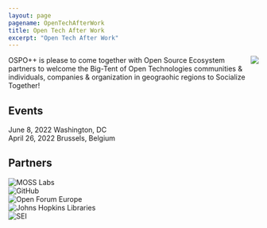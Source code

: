 ```yaml
---
layout: page
pagename: OpenTechAfterWork
title: Open Tech After Work
excerpt: "Open Tech After Work"
---
```


<a href="https://www.eventbrite.com/e/us-ospo-us-policy-objectives-digital-infrastructure-tickets-318956335987"><img src="{{ ASSET_PATH }}/assets/images/OTAW.png" style="float:right;max-width:400px;" /></a>

OSPO++ is please to come together with Open Source Ecosystem partners to welcome the Big-Tent of Open Technologies communities & individuals, companies & organization in geograohic regions to Socialize Together!

## Events

June 8, 2022     Washington, DC<br>
April 26, 2022   Brussels, Belgium<br>

## Partners
<div class="logos">
  <div class="container content">
      
  <div class="col-6 col-md-3">
    <!-- <a href="https://www.mosslabs.io/" target="_blank"> -->
  <img src="{{ ASSET_PATH }}/assets/images/members/moss labs black.png" title="MOSS Labs" class="align-middle" />
  </div>
  <div class="col-6 col-md-3">
    <img src="{{ ASSET_PATH }}/assets/images/members/GitHub_Logo.png" title="GitHub" class="align-middle" />
  </div>
  <div class="col-6 col-md-3">
    <!-- <a href="https://openforumeurope.org/" target="_blank"> -->
    <img src="{{ ASSET_PATH }}/assets/images/members/logo-ofe.png" title="Open Forum Europe" class="align-middle" />
  </div>
  <div class="col-6 col-md-3">
    <img src="{{ ASSET_PATH }}/assets/images/members/sheridan.png" title="Johns Hopkins Libraries" class="align-middle" />
  </div>
  <div class="col-6 col-md-3">
  <!-- <a href="https://www.sei.cmu.edu/" target="_blank"> -->
    <img src="{{ ASSET_PATH }}/assets/images/members/SEI.webp" title="SEI" class="align-middle" />
  </div>
</div>



